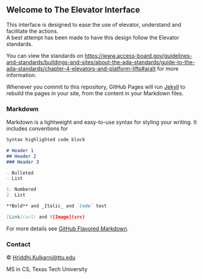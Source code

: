 ## Welcome to The Elevator Interface 

This interface is designed to ease the use of elevator, understand and facilitate the actions.  
A best attempt has been made to have this design follow the Elevator standards. 

You can view the standards on https://www.access-board.gov/guidelines-and-standards/buildings-and-sites/about-the-ada-standards/guide-to-the-ada-standards/chapter-4-elevators-and-platform-lifts#aralt for more information. 


Whenever you commit to this repository, GitHub Pages will run [Jekyll](https://jekyllrb.com/) to rebuild the pages in your site, from the content in your Markdown files.

### Markdown

Markdown is a lightweight and easy-to-use syntax for styling your writing. It includes conventions for

```markdown
Syntax highlighted code block

# Header 1
## Header 2
### Header 3

- Bulleted
- List

1. Numbered
2. List

**Bold** and _Italic_ and `Code` text

[Link](url) and ![Image](src)
```

For more details see [GitHub Flavored Markdown](https://guides.github.com/features/mastering-markdown/).



### Contact
©️ Hriddhi.Kulkarni@ttu.edu

MS in CS, Texas Tech University
